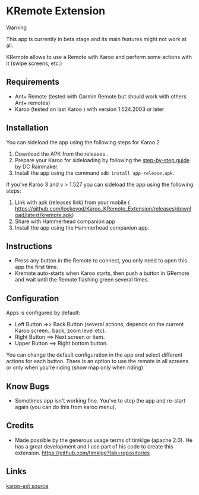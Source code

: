 # KRemote  Extension

> [!WARNING]  
> This app is currently in beta stage and its main features might not work at all.


KRemote allows to use a Remote with Karoo and perform some actions with it (swipe screens, etc.)

## Requirements
- Ant+ Remote (tested with Garmin Remote but should work with others Ant+ remotes)
- Karoo (tested on last Karoo ) with version 1.524.2003 or later

## Installation

You can sideload the app using the following steps for Karoo 2

1. Download the APK from the releases .
2. Prepare your Karoo for sideloading by following the [step-by-step guide](https://www.dcrainmaker.com/2021/02/how-to-sideload-android-apps-on-your-hammerhead-karoo-1-karoo-2.html) by DC Rainmaker.
3. Install the app using the command `adb install app-release.apk`.


If you've Karoo 3 and v > 1.527 you can sideload the app using the following steps:

1. Link with apk (releases link) from your mobile ( https://github.com/lockevod/Karoo_KRemote_Extension/releases/download/latest/kremote.apk)
2. Share with Hammerhead companion app
3. Install the app using the Hammerhead companion app.

## Instructions

- Press any button in the Remote to connect, you only need to open this app the first time. 
- Kremote auto-starts when Karoo starts, then push a button in GRemote and wait until the Remote flashing green several times.

## Configuration
Apps is configured by default:

- Left Button =>> Back Button (several actions, depends on the current Karoo screen.. back, zoom level etc).
- Right Button ==> Next screen or item. 
- Upper Button ==> Right bottom button.

You can change the default configuration in the app and select different actions for each button. There is an option to use the remote in all screens or only when you're riding (show map only when riding)

## Know Bugs
- Sometimes app isn't working fine. You've to stop the app and re-start again (you can do this from karoo menu).

## Credits

- Made possible by the generous usage terms of timklge (apache 2.0). He has a great development and I use part of his code to create this extension.
  https://github.com/timklge?tab=repositories

## Links

[karoo-ext source](https://github.com/hammerheadnav/karoo-ext)
